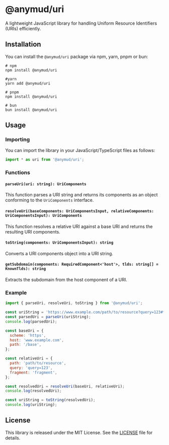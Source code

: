 # @anymud/uri

A lightweight JavaScript library for handling Uniform Resource Identifiers (URIs) efficiently.

## Installation

You can install the `@anymud/uri` package via npm, yarn, pnpm or bun:

```console
# npm
npm install @anymud/uri

#yarn
yarn add @anymud/uri

# pnpm
npm install @anymud/uri

# bun
bun install @anymud/uri
```

## Usage

### Importing

You can import the library in your JavaScript/TypeScript files as follows:

```javascript
import * as uri from '@anymud/uri';
```

### Functions

#### `parseUri(uri: string): UriComponents`

This function parses a URI string and returns its components as an object conforming to the `UriComponents` interface.

#### `resolveUri(baseComponents: UriComponentsInput, relativeComponents: UriComponentsInput): UriComponents`

This function resolves a relative URI against a base URI and returns the resulting URI components.

#### `toString(components: UriComponentsInput): string`

Converts a URI components object into a URI string.

#### `getSubdomain(components: RequiredComponent<'host'>, tlds: string[] = KnownTlds): string`

Extracts the subdomain from the host component of a URI. 

### Example

```javascript
import { parseUri, resolveUri, toString } from '@anymud/uri';

const uriString = 'https://www.example.com/path/to/resource?query=123#fragment';
const parsedUri = parseUri(uriString);
console.log(parsedUri);

const baseUri = {
  scheme: 'https',
  host: 'www.example.com',
  path: '/base',
};

const relativeUri = {
  path: 'path/to/resource',
  query: 'query=123',
  fragment: 'fragment',
};

const resolvedUri = resolveUri(baseUri, relativeUri);
console.log(resolvedUri);

const uriString = toString(resolvedUri);
console.log(uriString);
```

## License

This library is released under the MIT License. See the [LICENSE](LICENSE) file for details.